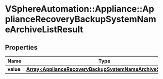 # VSphereAutomation::Appliance::ApplianceRecoveryBackupSystemNameArchiveListResult

## Properties
Name | Type | Description | Notes
------------ | ------------- | ------------- | -------------
**value** | [**Array&lt;ApplianceRecoveryBackupSystemNameArchiveSummary&gt;**](ApplianceRecoveryBackupSystemNameArchiveSummary.md) |  | 


